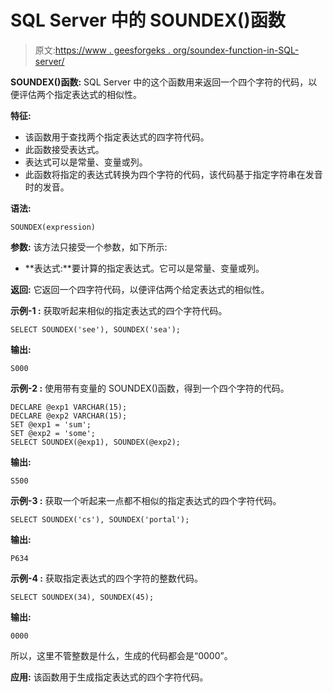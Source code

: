 # SQL Server 中的 SOUNDEX()函数

> 原文:[https://www . geesforgeks . org/soundex-function-in-SQL-server/](https://www.geeksforgeeks.org/soundex-function-in-sql-server/)

**SOUNDEX()函数:**
SQL Server 中的这个函数用来返回一个四个字符的代码，以便评估两个指定表达式的相似性。

**特征:**

*   该函数用于查找两个指定表达式的四字符代码。
*   此函数接受表达式。
*   表达式可以是常量、变量或列。
*   此函数将指定的表达式转换为四个字符的代码，该代码基于指定字符串在发音时的发音。

**语法:**

```
SOUNDEX(expression)
```

**参数:**
该方法只接受一个参数，如下所示:

*   **表达式:**要计算的指定表达式。它可以是常量、变量或列。

**返回:**
它返回一个四字符代码，以便评估两个给定表达式的相似性。

**示例-1 :**
获取听起来相似的指定表达式的四个字符代码。

```
SELECT SOUNDEX('see'), SOUNDEX('sea');
```

**输出:**

```
S000
```

**示例-2 :**
使用带有变量的 SOUNDEX()函数，得到一个四个字符的代码。

```
DECLARE @exp1 VARCHAR(15); 
DECLARE @exp2 VARCHAR(15);
SET @exp1 = 'sum';
SET @exp2 = 'some';
SELECT SOUNDEX(@exp1), SOUNDEX(@exp2);
```

**输出:**

```
S500
```

**示例-3 :**
获取一个听起来一点都不相似的指定表达式的四个字符代码。

```
SELECT SOUNDEX('cs'), SOUNDEX('portal');
```

**输出:**

```
P634
```

**示例-4 :**
获取指定表达式的四个字符的整数代码。

```
SELECT SOUNDEX(34), SOUNDEX(45);
```

**输出:**

```
0000
```

所以，这里不管整数是什么，生成的代码都会是“0000”。

**应用:**
该函数用于生成指定表达式的四个字符代码。